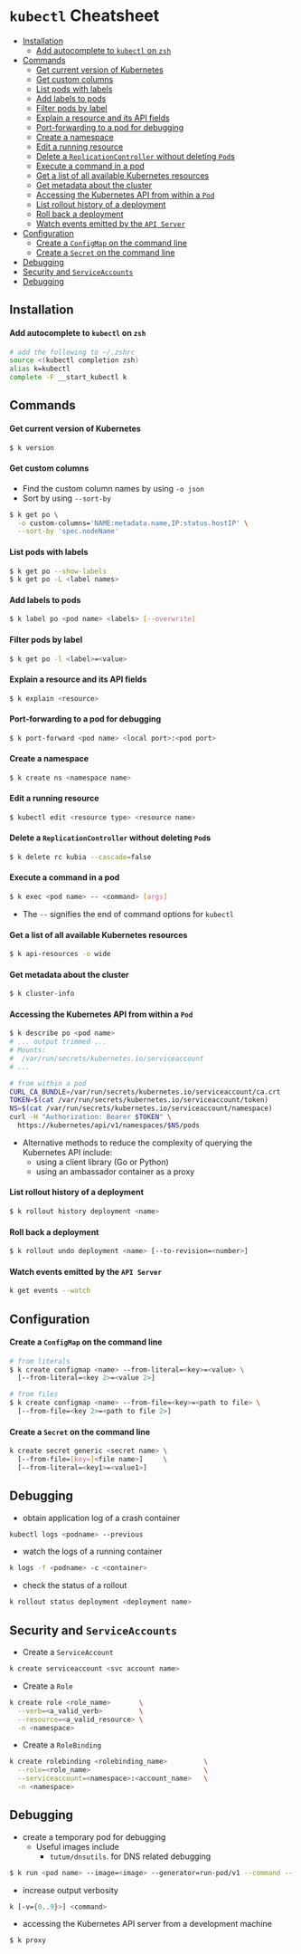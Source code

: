 # `kubectl` Cheatsheet

* [Installation](#installation)
    * [Add autocomplete to `kubectl` on `zsh`](#add-autocomplete-to-`kubectl`-on-`zsh`)
* [Commands](#commands)
    * [Get current version of Kubernetes](#get-current-version-of-kubernetes)
    * [Get custom columns](#get-custom-columns)
    * [List pods with labels](#list-pods-with-labels)
    * [Add labels to pods](#add-labels-to-pods)
    * [Filter pods by label](#filter-pods-by-label)
    * [Explain a resource and its API fields](#explain-a-resource-and-its-api-fields)
    * [Port-forwarding to a pod for debugging](#port-forwarding-to-a-pod-for-debugging)
    * [Create a namespace](#create-a-namespace)
    * [Edit a running resource](#edit-a-running-resource)
    * [Delete a `ReplicationController` without deleting `Pod`s](#delete-a-`replicationcontroller`-without-deleting-`pod`s)
    * [Execute a command in a pod](#execute-a-command-in-a-pod)
    * [Get a list of all available Kubernetes resources](#get-a-list-of-all-available-kubernetes-resources)
    * [Get metadata about the cluster](#get-metadata-about-the-cluster)
    * [Accessing the Kubernetes API from within a `Pod`](#accessing-the-kubernetes-api-from-within-a-`pod`)
    * [List rollout history of a deployment](#list-rollout-history-of-a-deployment)
    * [Roll back a deployment](#roll-back-a-deployment)
    * [Watch events emitted by the `API Server`](#watch-events-emitted-by-the-`api-server`)
* [Configuration](#configuration)
    * [Create a `ConfigMap` on the command line](#create-a-`configmap`-on-the-command-line)
    * [Create a `Secret` on the command line](#create-a-`secret`-on-the-command-line)
* [Debugging](#debugging)
* [Security and `ServiceAccounts`](#security-and-`serviceaccounts`)
* [Debugging](#debugging)

## Installation

#### Add autocomplete to `kubectl` on `zsh`

```sh
# add the following to ~/.zshrc
source <(kubectl completion zsh)
alias k=kubectl
complete -F __start_kubectl k
```

## Commands

#### Get current version of Kubernetes

```sh
$ k version
```

#### Get custom columns

* Find the custom column names by using `-o json`
* Sort by using `--sort-by`

```sh
$ k get po \
  -o custom-columns='NAME:metadata.name,IP:status.hostIP' \
  --sort-by 'spec.nodeName'
```

#### List pods with labels

```sh
$ k get po --show-labels
$ k get po -L <label names>
```

#### Add labels to pods

```sh
$ k label po <pod name> <labels> [--overwrite]
```

#### Filter pods by label

```sh
$ k get po -l <label>=<value>
```

#### Explain a resource and its API fields

```sh
$ k explain <resource>
```

#### Port-forwarding to a pod for debugging

```sh
$ k port-forward <pod name> <local port>:<pod port>
```

#### Create a namespace

```sh
$ k create ns <namespace name>
```

#### Edit a running resource

```sh
$ kubectl edit <resource type> <resource name>
```

#### Delete a `ReplicationController` without deleting `Pod`s

```sh
$ k delete rc kubia --cascade=false
```

#### Execute a command in a pod

```sh
$ k exec <pod name> -- <command> [args]
```

* The `--` signifies the end of command options for `kubectl`

#### Get a list of all available Kubernetes resources

```sh
$ k api-resources -o wide
```

#### Get metadata about the cluster

```sh
$ k cluster-info
```

#### Accessing the Kubernetes API from within a `Pod`
```sh
$ k describe po <pod name>
# ... output trimmed ...
# Mounts:
#  /var/run/secrets/kubernetes.io/serviceaccount
# ...

# from within a pod
CURL_CA_BUNDLE=/var/run/secrets/kubernetes.io/serviceaccount/ca.crt
TOKEN=$(cat /var/run/secrets/kubernetes.io/serviceaccount/token)
NS=$(cat /var/run/secrets/kubernetes.io/serviceaccount/namespace)
curl -H "Authorization: Bearer $TOKEN" \
  https://kubernetes/api/v1/namespaces/$NS/pods
```

* Alternative methods to reduce the complexity of querying the Kubernetes API
  include:
  * using a client library (Go or Python)
  * using an ambassador container as a proxy

#### List rollout history of a deployment

```sh
$ k rollout history deployment <name>
```

#### Roll back a deployment

```sh
$ k rollout undo deployment <name> [--to-revision=<number>]
```

#### Watch events emitted by the `API Server`

```sh
k get events --watch
```

## Configuration

#### Create a `ConfigMap` on the command line

```sh
# from literals
$ k create configmap <name> --from-literal=<key>=<value> \
  [--from-literal=<key 2>=<value 2>]

# from files
$ k create configmap <name> --from-file=<key>=<path to file> \
  [--from-file=<key 2>=<path to file 2>]
```

#### Create a `Secret` on the command line

```sh
k create secret generic <secret name> \
  [--from-file=[key=]<file name>]     \
  [--from-literal=<key1>=<value1>]
```

## Debugging

* obtain application log of a crash container

```sh
kubectl logs <podname> --previous
```

* watch the logs of a running container

```sh
k logs -f <podname> -c <container>
```

* check the status of a rollout

```sh
k rollout status deployment <deployment name>
```


## Security and `ServiceAccounts`

* Create a `ServiceAccount`

```sh
k create serviceaccount <svc account name>
```

- Create a `Role`

```sh
k create role <role_name>       \
  --verb=<a_valid_verb>         \
  --resource=<a_valid_resource> \
  -n <namespace>
```

- Create a `RoleBinding`

```sh
k create rolebinding <rolebinding_name>         \
  --role=<role_name>                            \
  --serviceaccount=<namespace>:<account_name>   \
  -n <namespace>
```


## Debugging

* create a temporary pod for debugging
  * Useful images include
    * `tutum/dnsutils`. for DNS related debugging

```sh
$ k run <pod name> --image=<image> --generator=run-pod/v1 --command -- sleep infinity
```

* increase output verbosity

```sh
k [-v={0..9}>] <command>
```

* accessing the Kubernetes API server from a development machine

```sh
$ k proxy 
```
